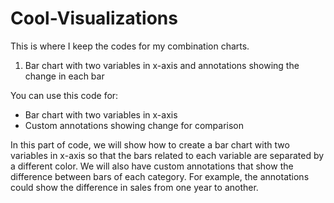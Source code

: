 # Cool-Visualizations
This is where I keep the codes for my combination charts.

1) Bar chart with two variables in x-axis and annotations showing the change in each bar

You can use this code for:
* Bar chart with two variables in x-axis
* Custom annotations showing change for comparison

In this part of code, we will show how to create a bar chart with two variables in x-axis so that the bars related to each variable are separated by a different color. We will also have custom annotations that show the difference between bars of each category. For example, the annotations could show the difference in sales from one year to another.

